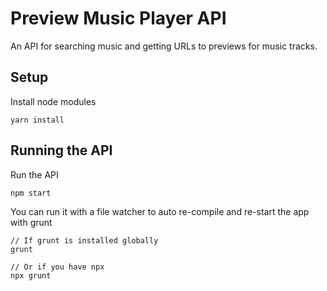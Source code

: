# Preview Music Player API

An API for searching music and getting URLs to previews for music tracks.

## Setup

Install node modules

```
yarn install
```

## Running the API

Run the API

```
npm start
```

You can run it with a file watcher to auto re-compile and re-start the app with grunt

```
// If grunt is installed globally
grunt

// Or if you have npx
npx grunt
```